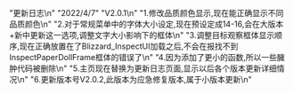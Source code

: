 "更新日志\n"
"2022/4/7"  "V2.0.1\n"
"1.修改品质颜色显示,现在能正确显示不同品质颜色\n"
"2.对于常规菜单中的字体大小设定,现在预设定成14-16,会在大版本+新中更新这一选项,调整文字大小影响下的框体\n"
"3.调整目标观察框体显示顺序,现在正确放置在了Blizzard_InspectUI加载之后,不会在报找不到InspectPaperDollFrame框体的错误了\n"
"4.因为添加了更小的函数,所以一些臃肿代码被删除\n"
"5.主页现在替换为更新日志页面,显示以后各个版本更新详细情况\n"
"6.更新版本号V2.0.2,此版本为应急修复版本,属于小版本更新\n"